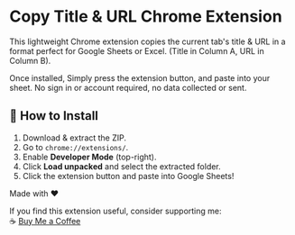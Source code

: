 # Copy Title & URL Chrome Extension

This lightweight Chrome extension copies the current tab's title & URL in a format perfect for Google Sheets or Excel. (Title in Column A, URL in Column B). 

Once installed, Simply press the extension button, and paste into your sheet. No sign in or account required, no data collected or sent. 

## 🚀 How to Install
1. Download & extract the ZIP.
2. Go to `chrome://extensions/`.
3. Enable **Developer Mode** (top-right).
4. Click **Load unpacked** and select the extracted folder.
5. Click the extension button and paste into Google Sheets!

Made with ❤️

If you find this extension useful, consider supporting me:  
☕ [Buy Me a Coffee](https://www.buymeacoffee.com/rudrakabir)

